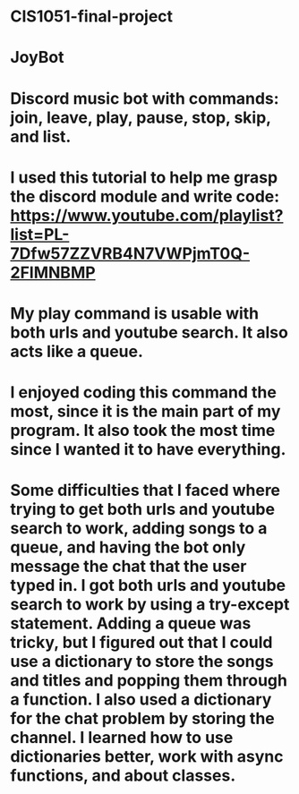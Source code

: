 # CIS1051-final-project
# JoyBot

# Discord music bot with commands: join, leave, play, pause, stop, skip, and list.
# I used this tutorial to help me grasp the discord module and write code: https://www.youtube.com/playlist?list=PL-7Dfw57ZZVRB4N7VWPjmT0Q-2FIMNBMP


# My play command is usable with both urls and youtube search. It also acts like a queue.
# I enjoyed coding this command the most, since it is the main part of my program. It also took the most time since I wanted it to have everything.

# Some difficulties that I faced where trying to get both urls and youtube search to work, adding songs to a queue, and having the bot only message the chat that the user typed in. I got both urls and youtube search to work by using a try-except statement. Adding a queue was tricky, but I figured out that I could use a dictionary to store the songs and titles and popping them through a function. I also used a dictionary for the chat problem by storing the channel. I learned how to use dictionaries better, work with async functions, and about classes.
